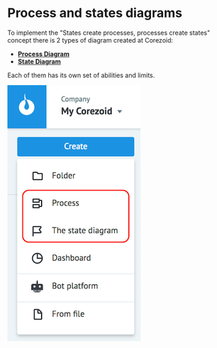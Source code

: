 # Process and states diagrams

To implement the "States create processes, processes create states" concept there is 2 types of diagram created at Corezoid:

*   [**Process Diagram**](process-diagram.md)
*   [**State Diagram**](state-diagram.md)

Each of them has its own set of abilities and limits.

![process and state diagrams at Corezoid](../img/process_and_state/process_diagram.png)